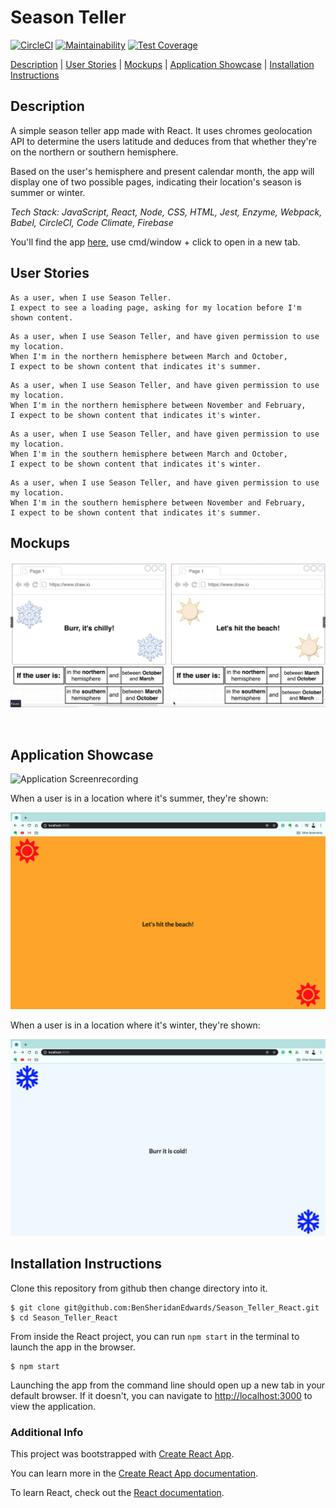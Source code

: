 # Season Teller

[![CircleCI](https://circleci.com/gh/BenSheridanEdwards/Season_Teller_React.svg?style=svg)](https://circleci.com/gh/BenSheridanEdwards/Season_Teller_React) 
[![Maintainability](https://api.codeclimate.com/v1/badges/ab6fc16585a960fdfadb/maintainability)](https://codeclimate.com/github/BenSheridanEdwards/Season_Teller_React/maintainability) 
[![Test Coverage](https://api.codeclimate.com/v1/badges/ab6fc16585a960fdfadb/test_coverage)](https://codeclimate.com/github/BenSheridanEdwards/Season_Teller_React/test_coverage)

[Description](#description) | [User Stories](#user-stories) | [Mockups](#mockups) | [Application Showcase](#app-showcase) | [Installation Instructions](#installation)

## <a name="description">Description</a>

A simple season teller app made with React. It uses chromes geolocation API to determine the users latitude and deduces from that whether they're on the northern or southern hemisphere. 

Based on the user's hemisphere and present calendar month, the app will display one of two possible pages, indicating their location's season is summer or winter.

*Tech Stack: JavaScript, React, Node, CSS, HTML, Jest, Enzyme, Webpack, Babel, CircleCI, Code Climate, Firebase*

You'll find the app [here](https://season-teller-react.web.app/), use cmd/window + click to open in a new tab.

## <a name="user-stories">User Stories</a>

```
As a user, when I use Season Teller.
I expect to see a loading page, asking for my location before I'm shown content.
```
```
As a user, when I use Season Teller, and have given permission to use my location.
When I'm in the northern hemisphere between March and October, 
I expect to be shown content that indicates it's summer.
```
```
As a user, when I use Season Teller, and have given permission to use my location.
When I'm in the northern hemisphere between November and February, 
I expect to be shown content that indicates it's winter.
```
```
As a user, when I use Season Teller, and have given permission to use my location.
When I'm in the southern hemisphere between March and October, 
I expect to be shown content that indicates it's winter.
```
```
As a user, when I use Season Teller, and have given permission to use my location.
When I'm in the southern hemisphere between November and February, 
I expect to be shown content that indicates it's summer.
```

## <a name="mockups">Mockups</a>

![Season Teller Summer and Winter Mockups](https://github.com/BenSheridanEdwards/Season_Teller_React/blob/master/media/SeasonalTeller-Mockup.png)

<a name="app-showcase"><br /></a>

## Application Showcase

![Application Screenrecording](https://github.com/BenSheridanEdwards/Season_Teller_React/blob/master/media/SeasonTeller-AppShowcase.gif)

When a user is in a location where it's summer, they're shown:

![](https://github.com/BenSheridanEdwards/Season_Teller_React/blob/master/media/SeasonTeller-SummerPage.png)

When a user is in a location where it's winter, they're shown:

![](https://github.com/BenSheridanEdwards/Season_Teller_React/blob/master/media/SeasonTeller-WinterPage.png)


## <a name="installation">Installation Instructions</a>

Clone this repository from github then change directory into it.

```
$ git clone git@github.com:BenSheridanEdwards/Season_Teller_React.git
$ cd Season_Teller_React
```

From inside the React project, you can run `npm start` in the terminal to launch the app in the browser.

```
$ npm start
```

Launching the app from the command line should open up a new tab in your default browser. If it doesn't, you can navigate to [http://localhost:3000](http://localhost:3000) to view the application.<br />

### Additional Info

This project was bootstrapped with [Create React App](https://github.com/facebook/create-react-app).

You can learn more in the [Create React App documentation](https://facebook.github.io/create-react-app/docs/getting-started).

To learn React, check out the [React documentation](https://reactjs.org/).
